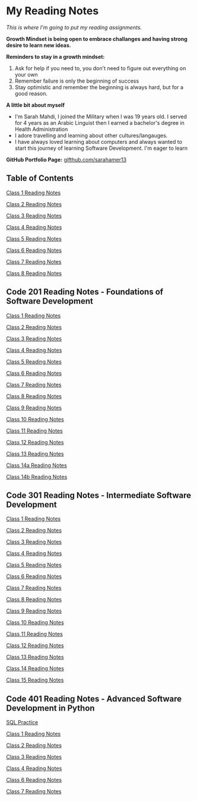 # My Reading Notes

*This is where I'm going to put my reading assignments.*

**Growth Mindset is being open to embrace challanges and having strong desire to learn new ideas.**

**Reminders to stay in a growth mindset:**

1. Ask for help if you need to, you don't need to figure out everything on your own
2. Remember failure is only the beginning of success
3. Stay optimistic and remember the beginning is always hard, but for a good reason.

**A little bit about myself**

- I'm Sarah Mahdi, I joined the Military when I was 19 years old. I served for 4 years as an Arabic Linguist then I earned a bachelor's degree in Health Administration
- I adore travelling and learning about other cultures/langauges.
- I have always loved learning about computers and always wanted to start this journey of learning Software Development. I'm eager to learn

**GitHub Portfolio Page:** [gifthub.com/sarahamer13](https://github.com/sarahamer13)

## Table of Contents  

[Class 1 Reading Notes](./Class1.md)

[Class 2 Reading Notes](./Class2.md)

[Class 3 Reading Notes](./Class3.md)

[Class 4 Reading Notes](./Class4.md)

[Class 5 Reading Notes](./Class5.md)

[Class 6 Reading Notes](./Class6.md)

[Class 7 Reading Notes](./Class7.md)

[Class 8 Reading Notes](./Class8.md)


## Code 201 Reading Notes - Foundations of Software Development ##

[Class 1 Reading Notes](./Reading1-201.md)

[Class 2 Reading Notes](/Reading2-201.md)

[Class 3 Reading Notes](/Reading3-201.md)

[Class 4 Reading Notes](/Reading4-201.md)

[Class 5 Reading Notes](/Reading5-201.md)

[Class 6 Reading Notes](/Reading6-201.md)

[Class 7 Reading Notes](/Reading7-201.md)

[Class 8 Reading Notes](/Reading8-201.md)

[Class 9 Reading Notes](/Reading9-201.md)

[Class 10 Reading Notes](/Reading10-201.md)

[Class 11 Reading Notes](/Reading11-201.md)

[Class 12 Reading Notes](/Reading12-201.md)

[Class 13 Reading Notes](/Reading13-201.md)

[Class 14a Reading Notes](/Reading14a-201.md)

[Class 14b Reading Notes](/Reading14b-201.md)

## Code 301 Reading Notes - Intermediate Software Development ##

[Class 1 Reading Notes](/Reading1-301.md)

[Class 2 Reading Notes](/Reading2-301.md)

[Class 3 Reading Notes](/Reading3-301.md)

[Class 4 Reading Notes](/Reading4-301.md)

[Class 5 Reading Notes](/Reading5-301.md)

[Class 6 Reading Notes](/Reading6-301.md)

[Class 7 Reading Notes](/Reading7-301.md)

[Class 8 Reading Notes](/Reading8-301.md)

[Class 9 Reading Notes](/Reading9-301.md)

[Class 10 Reading Notes](/Reading10-301.md)

[Class 11 Reading Notes](/Reading11-301.md)

[Class 12 Reading Notes](/Reading12-301.md)

[Class 13 Reading Notes](/Reading13-301.md)

[Class 14 Reading Notes](/Reading14-301.md)

[Class 15 Reading Notes](/Reading15-301.md)

## Code 401 Reading Notes - Advanced Software Development in Python ##

[SQL Practice](/Pre-work.md)

[Class 1 Reading Notes](/Reading1-401.md)

[Class 2 Reading Notes ](/Reading2-401.md)

[Class 3 Reading Notes](/Reading3-401.md)

[Class 4 Reading Notes](/Reading4-401.md)

[Class 6 Reading Notes](/Reading6-401.md)

[Class 7 Reading Notes](/Reading7.401.md)

